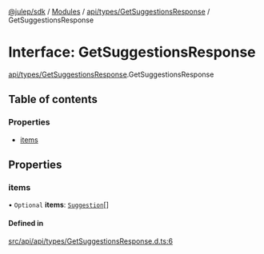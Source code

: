 [@julep/sdk](../README.md) / [Modules](../modules.md) / [api/types/GetSuggestionsResponse](../modules/api_types_GetSuggestionsResponse.md) / GetSuggestionsResponse

# Interface: GetSuggestionsResponse

[api/types/GetSuggestionsResponse](../modules/api_types_GetSuggestionsResponse.md).GetSuggestionsResponse

## Table of contents

### Properties

- [items](api_types_GetSuggestionsResponse.GetSuggestionsResponse.md#items)

## Properties

### items

• `Optional` **items**: [`Suggestion`](api_types_Suggestion.Suggestion.md)[]

#### Defined in

[src/api/api/types/GetSuggestionsResponse.d.ts:6](https://github.com/julep-ai/samantha-monorepo/blob/9aefd53/sdks/js/src/api/api/types/GetSuggestionsResponse.d.ts#L6)
